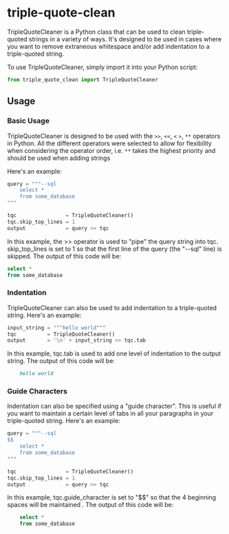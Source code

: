 # triple-quote-clean

TripleQuoteCleaner is a Python class that can be used to clean triple-quoted
strings in a variety of ways. It's designed to be used in cases where you want
to remove extraneous whitespace and/or add indentation to a triple-quoted
string.

To use TripleQuoteCleaner, simply import it into your Python script:

```python
from triple_quote_clean import TripleQuoteCleaner
```

## Usage

### Basic Usage

TripleQuoteCleaner is designed to be used with the `>>`, `<<`, `<` `>`, `**`
operators in Python. All the different operators were selected to allow for
flexibility when considering the operator order, i.e. `**` takes the highest
priority and should be used when adding strings

Here's an example:

```python
query = """--sql
    select *
    from some_database
"""

tqc                = TripleQuoteCleaner()
tqc.skip_top_lines = 1
output             = query >> tqc
```

In this example, the >> operator is used to "pipe" the query string into tqc.
skip_top_lines is set to 1 so that the first line of the query (the "--sql"
line) is skipped. The output of this code will be:

```sql
select *
from some_database
```

### Indentation

TripleQuoteCleaner can also be used to add indentation to a triple-quoted
string. Here's an example:

```python
input_string = """hello world"""
tqc          = TripleQuoteCleaner()
output       = '\n' + input_string >> tqc.tab
```

In this example, tqc.tab is used to add one level of indentation to the output
string. The output of this code will be:

```markdown
    hello world
```

### Guide Characters

Indentation can also be specified using a "guide character". This is useful if
you want to maintain a certain level of tabs in all your paragraphs in your
triple-quoted string. Here's an example:

```python
query = """--sql
$$
    select *
    from some_database
"""

tqc                = TripleQuoteCleaner()
tqc.skip_top_lines = 1
output             = query >> tqc
```

In this example, tqc.guide_character is set to "$$" so that the 4 beginning
spaces will be maintained . The output of this code will be:

```sql
    select *
    from some_database
```

